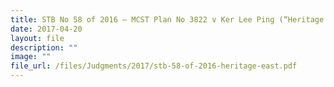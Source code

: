 ```yaml
---
title: STB No 58 of 2016 – MCST Plan No 3822 v Ker Lee Ping (“Heritage East”)
date: 2017-04-20
layout: file
description: ""
image: ""
file_url: /files/Judgments/2017/stb-58-of-2016-heritage-east.pdf
---
```

